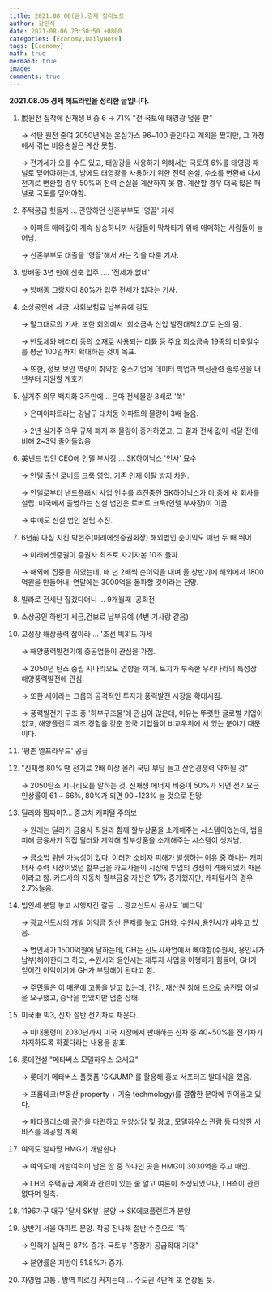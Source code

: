 ```yaml
---
title: 2021.08.06(금).경제 정리노트
author: 강민석
date: 2021-08-06 23:50:50 +0800
categories: [Economy,DailyNote]
tags: [Economy]
math: true
mermaid: true
image: 
comments: true
---
```


**2021.08.05 경제 헤드라인을 정리한 글입니다.**

1. 脫원전 집착에 신재생 비중 6 → 71% "전 국토에 태영광 덮을 판"

    → 석탄 원전 줄여 2050년에는 온실가스 96~100 줄인다고 계획을 짰지만, 그 과정에서 겪는 비용손실은 계산 못함.

    → 전기세가 오를 수도 있고, 태양광을 사용하기 위해서는 국토의 6%를 태영광 패널로 덮어야하는데, 밤에도 태영광을 사용하기 위한 전력 손실, 수소를 변환해 다시 전기로 변환할 경우 50%의 전력 손실을 계산하지 못 함. 계산할 경우 더욱 많은 패널로 국토를 덮어야함.

2. 주택공급 헛돌자 ... 관망하던 신혼부부도 '영끌' 가세

    → 아파트 매매값이 계속 상승하니까 사람들이 막차타기 위해 매매하는 사람들이 늘어남.

    → 신혼부부도 대출을 '영끌'해서 사는 것을 다룬 기사.

3. 방배동 3년 만에 신축 입주 .... '전세가 없네'

    → 방배동 그랑자이 80%가 입주 전세가 없다는 기사.

4. 소상공인에 세금, 사회보험료 납부유예 검토

    → 말그대로의 기사. 또한 회의에서 '희소금속 산업 발전대책2.0'도 논의 됨.

    → 반도체와 배터리 등의 소재로 사용되는 리튬 등 주요 희소금속 19종의 비축일수를 평균 100일까지 확대하는 것이 목표.

    → 또한, 정보 보안 역량이 취약한 중소기업에 데이터 백업과 백신관련 솔루션을 내년부터 지원할 계호기

5. 실거주 의무 백지화 3주만에 .. 은마 전세물량 3배로 '쑥'

    → 은미아파트라는 강남구 대치동 아파트의 물량이 3배 늘음.

    → 2년 실거주 의무 규제 폐지 후 물량이 증가하였고, 그 결과 전세  값이 석달 전에 비해 2~3억 줄어들었음. 

6. 美낸드 법인 CEO에 인텔 부사장 ... SK하이닉스 '인사' 묘수

    → 인텔 출신 로버트 크룩 영입. 기존 인재 이탈 방지 차원.

    → 인텔로부터 낸드플래시 사업 인수를 추진중인 SK하이닉스가 미,중에 새 회사를 설립. 미국에서 출범하는 신설 법인은 로버트 크룩(인텔 부사장)이 이끔.

    → 中에도 신설 법인 설립 추진.

7. 6년前 다짐 지킨 박현주(미래에셋증권회장) 해외법인 순이익도 매년 두 배 뛰어

    → 미래에셋증권이 증권사 최초로 자기자본 10조 돌파.

    → 해외에 집중을 하였는데, 매 년 2배씩 순이익을 내며 올 상반기에 해외에서 1800억원을 만들어내, 연말에는 3000억을 돌파할 것이라는 전망.

8. 빌라로 전세난 잡겠다더니 ... 9개월째 '공회전'
9. 소상공인 하반기 세금,건보료 납부유예 (4번 기사랑 같음)
10. 고성장 해상풍력 잡아라 ... '조선 빅3'도 가세

    → 해양풍력발전기에 중공업들이 관심을 가짐.

    → 2050년 탄소 중립 시나리오도 영향을 끼쳐, 토지가 부족한 우리나라의 특성상 해양풍력발전에 관심.

    → 또한 세아라는 그룹의 공격적인 투자가 풍력발전 시장을 확대시킴.

    → 풍력발전기 구조 중 '하부구조물'에 관심이 많은데, 이유는 뚜렷한 글로벌 기업이 없고, 해양플랜트 제조 경험을 갖춘 한국 기업들이 비교우위에 서 있는 분야기 때문이다.

11. '평촌 엘프라우드' 공급
12. "신재생 80% 땐 전기료 2배 이상 올라 국민 부담 늘고 산업경쟁력 약화될 것"

    → 2050탄소 시나리오를 말하는 것. 신재생 에너지 비중이 50%가 되면 전기요금 인상률이 61 ~ 66%, 80%가 되면 90~123% 늘 것으로 전망.

13. 딜러와 짬짜미?... 중고차 캐피털 주의보

    → 원래는 딜러가 금융사 직원과 함께 할부상품을 소개해주는 시스템이었는데, 법을 피해 금융사가 직접 딜러와 계약해 할부상품을 소개해주는 시스템이 생겨남.

    → 금소법 위반 가능성이 있다. 이러한 소비자 피해가 발생하는 이유 중 하나는 캐피터사 주력 시장이었던 할부금을 카드사들이 시장에 투입되 경쟁이 격화되었기 때문이라고 함. 카드사의 자동차 할부금융 자산은 17% 증가했지만, 캐피털사의 경우 2.7%늘음.

14. 법인세 분담 놓고 시행자간 갈등 ... 광교신도시 공사도 '삐그덕'

    → 광교신도시의 개발 이익금 정산 문제를 놓고 GH와, 수원시,용인시가 싸우고 있음.

    → 법인세가 1500억원에 달하는데, GH는 신도시사업에서 빼야함(수원시, 용인시가 납부)해야한다고 하고, 수원시와 용인시는 재투자 사업을 이행하기 힘들며, GH가 얻어간 이익이기에 GH가 부담해야 된다고 함.

    → 주민들은 이 때문에 고통을 받고 있는데, 건강, 재산권 침해 드으로 송전탑 이설을 요구했고, 승낙을 받았지만 멈춘 상태.

15. 미국車 빅3, 신차 절반 전기차로 채운다.

    → 미대통령이 2030년까지 미국 시장에서 판매하는 신차 중 40~50%를 전기차가 차지하도록 하겠다라는 내용을 발표.

16. 롯데건설 "메타버스 모델하우스 오세요"

    → 롯데가 메타버스 플랫폼 'SKJUMP'를 활용해 홍보 서포터즈 발대식을 했음.

    → 프롭테크(부동산 property + 기술 techmology)를 결합한 분야에 뛰어들고 있다.

    → 메타폴리스에 공간을 마련하고 분양상담 및 광고, 모델하우스 관람 등 다양한 서비스를 제공할 계획

17. 여의도 알짜땅 HMG가 개발한다.

    → 여의도에 개발여력이 남은 땅 중 하나인 곳을 HMG이 3030억을 주고 매입.

    → LH의 주택공급 계획과 관련이 있는 줄 알고 여론이 조성되었으나, LH측이 관련 없다며 일축.

18. 1196가구 대구 '달서 SK뷰' 분양 → SK에코플랜트가 분양
19. 상반기 서울 아파트 분양. 착공 진나해 절반 수준으로 '뚝'

    → 인허가 실적은 87% 증가. 국토부 "중장기 공급확대 기대"

    → 분양률은 지방이 51.8%가 증가.

20. 자영업 고통 . 방역 피로감 커지는데 ... 수도권 4단계 또 연장될 듯.